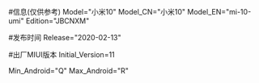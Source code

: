 #信息(仅供参考)
Model="小米10"
Model_CN="小米10"
Model_EN="mi-10-umi"
Edition="JBCNXM"

#发布时间
Release="2020-02-13"

#出厂MIUI版本
Initial_Version=11

Min_Android="Q"
Max_Android="R"
